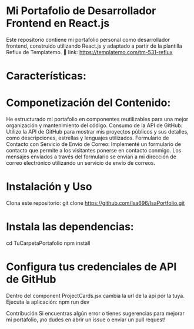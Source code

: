 # Mi Portafolio de Desarrollador Frontend en React.js

Este repositorio contiene mi portafolio personal como desarrollador frontend, construido utilizando React.js y adaptado a partir de la plantilla Reflux de Templatemo.
🔗 link: https://templatemo.com/tm-531-reflux

# Características:
# Componetización del Contenido:

He estructurado mi portafolio en componentes reutilizables para una mejor organización y mantenimiento del código.
Consumo de la API de GitHub: Utilizo la API de GitHub para mostrar mis proyectos públicos y sus detalles, como descripciones, estrellas y lenguajes utilizados.
Formulario de Contacto con Servicio de Envío de Correo: Implementé un formulario de contacto que permite a los visitantes ponerse en contacto conmigo. Los mensajes enviados a través del formulario se envían a mi dirección de correo electrónico utilizando un servicio de envío de correos.

# Instalación y Uso
Clona este repositorio:
git clone https://github.com/Isa696/IsaPortfolio.git

# Instala las dependencias:
cd TuCarpetaPortafolio
npm install

# Configura tus credenciales de API de GitHub
Dentro del component ProjectCards.jsx cambia la url de la api por la tuya.
Ejecuta la aplicación:
npm run dev

Contribución
Si encuentras algún error o tienes sugerencias para mejorar mi portafolio, ¡no dudes en abrir un issue o enviar un pull request!

